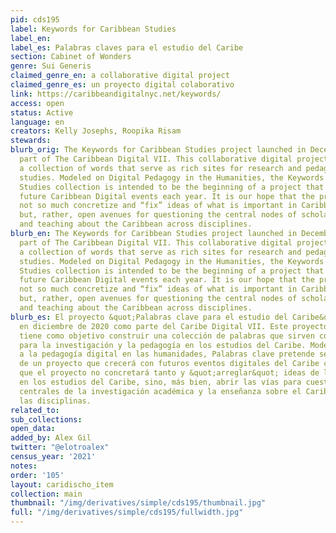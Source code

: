 ```yaml
---
pid: cds195
label: Keywords for Caribbean Studies
label_en:
label_es: Palabras claves para el estudio del Caribe
section: Cabinet of Wonders
genre: Sui Generis
claimed_genre_en: a collaborative digital project
claimed_genre_es: un proyecto digital colaborativo
link: https://caribbeandigitalnyc.net/keywords/
access: open
status: Active
language: en
creators: Kelly Josephs, Roopika Risam
stewards:
blurb_orig: The Keywords for Caribbean Studies project launched in December 2020 as
  part of The Caribbean Digital VII. This collaborative digital project aims to build
  a collection of words that serve as rich sites for research and pedagogy in Caribbean
  studies. Modeled on Digital Pedagogy in the Humanities, the Keywords for Caribbean
  Studies collection is intended to be the beginning of a project that will grow with
  future Caribbean Digital events each year. It is our hope that the project will
  not so much concretize and “fix” ideas of what is important in Caribbean studies
  but, rather, open avenues for questioning the central nodes of scholarly inquiry
  and teaching about the Caribbean across disciplines.
blurb_en: The Keywords for Caribbean Studies project launched in December 2020 as
  part of The Caribbean Digital VII. This collaborative digital project aims to build
  a collection of words that serve as rich sites for research and pedagogy in Caribbean
  studies. Modeled on Digital Pedagogy in the Humanities, the Keywords for Caribbean
  Studies collection is intended to be the beginning of a project that will grow with
  future Caribbean Digital events each year. It is our hope that the project will
  not so much concretize and “fix” ideas of what is important in Caribbean studies
  but, rather, open avenues for questioning the central nodes of scholarly inquiry
  and teaching about the Caribbean across disciplines.
blurb_es: El proyecto &quot;Palabras clave para el estudio del Caribe&quot; se inicia
  en diciembre de 2020 como parte del Caribe Digital VII. Este proyecto digital colaborativo
  tiene como objetivo construir una colección de palabras que sirven como nodos prometedores
  para la investigación y la pedagogía en los estudios del Caribe. Modelado en base
  a la pedagogía digital en las humanidades, Palabras clave pretende ser el comienzo
  de un proyecto que crecerá con futuros eventos digitales del Caribe cada año. Esperamos
  que el proyecto no concretará tanto y &quot;arreglar&quot; ideas de lo que es importante
  en los estudios del Caribe, sino, más bien, abrir las vías para cuestionar los nodos
  centrales de la investigación académica y la enseñanza sobre el Caribe en todas
  las disciplinas.
related_to:
sub_collections:
open_data:
added_by: Alex Gil
twitter: "@elotroalex"
census_year: '2021'
notes:
order: '105'
layout: caridischo_item
collection: main
thumbnail: "/img/derivatives/simple/cds195/thumbnail.jpg"
full: "/img/derivatives/simple/cds195/fullwidth.jpg"
---
```

